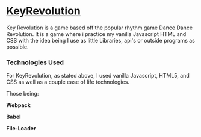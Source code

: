 # [KeyRevolution](https://alexarchibeque.github.io/KeyRevolution/)

Key Revolution is a game based off the popular rhythm game Dance Dance Revolution. 
It is a game where i practice my vanilla Javascript HTML and CSS with the idea being I use as little Libraries, api's or outside programs as possible.

### Technologies Used

For KeyRevolution, as stated above, I used vanilla Javascript, HTML5, and CSS as well as a couple ease of life technologies.

Those being: 

**Webpack**

**Babel**

**File-Loader**